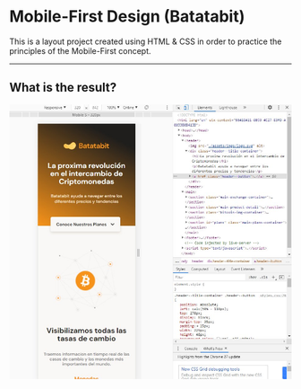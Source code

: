 # Mobile-First Design (Batatabit)
This is a layout project created using HTML & CSS in order to practice the principles of the Mobile-First concept.

------------
## What is the result?
![Batatabit Result](https://github.com/bl4ckcrow/readme-images/blob/main/batatabit-final-result.jpg)

